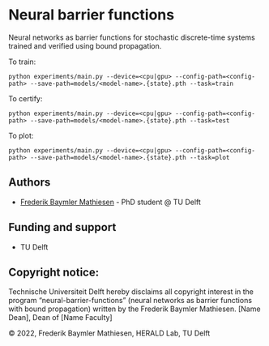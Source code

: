 # Neural barrier functions
Neural networks as barrier functions for stochastic discrete-time systems trained and verified using bound propagation.

To train:

    python experiments/main.py --device=<cpu|gpu> --config-path=<config-path> --save-path=models/<model-name>.{state}.pth --task=train

To certify:

    python experiments/main.py --device=<cpu|gpu> --config-path=<config-path> --save-path=models/<model-name>.{state}.pth --task=test

To plot:

    python experiments/main.py --device=<cpu|gpu> --config-path=<config-path> --save-path=models/<model-name>.{state}.pth --task=plot


## Authors
- [Frederik Baymler Mathiesen](https://www.baymler.com) - PhD student @ TU Delft

## Funding and support
- TU Delft

## Copyright notice:
Technische Universiteit Delft hereby disclaims all copyright
interest in the program “neural-barrier-functions” 
(neural networks as barrier functions with bound propagation)
written by the Frederik Baymler Mathiesen. [Name
Dean], Dean of [Name Faculty]

© 2022, Frederik Baymler Mathiesen, HERALD Lab, TU Delft
